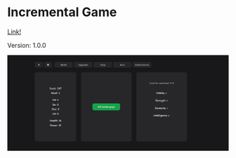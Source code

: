 <h1>Incremental Game</h1>


[Link!](https://enriquenf07.github.io/incremental-game/)

Version: 1.0.0

![game](github-img/game.png)




